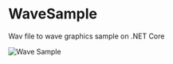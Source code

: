 # WaveSample

Wav file to wave graphics sample on .NET Core

![Wave Sample](https://cloud.githubusercontent.com/assets/2216750/22093994/249fa9fe-de45-11e6-9e43-66a8b5453102.png)
